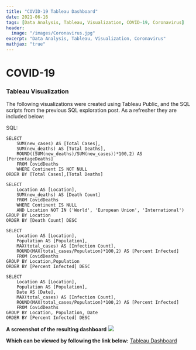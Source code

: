 ```yaml
---
title: "COVID-19 Tableau Dashboard"
date: 2021-06-16
tags: [Data Analysis, Tableau, Visualization, COVID-19, Coronavirus]
header:
  image: "/images/Coronavirus.jpg"
excerpt: "Data Analysis, Tableau, Visualization, Coronavirus"
mathjax: "true"
---
```


# COVID-19

### Tableau Visualization

The following visualizations were created using Tableau Public, and the SQL scripts from the previous SQL exploration post.
As a refresher they are included below:

SQL:
```
SELECT
	SUM(new_cases) AS [Total Cases],
	SUM(new_deaths) AS [Total Deaths],
	ROUND((SUM(new_deaths)/SUM(new_cases))*100,2) AS [PercentageDeaths]
	FROM CovidDeaths
	WHERE Continent IS NOT NULL
ORDER BY [Total Cases],[Total Deaths]
```
```
SELECT
	Location AS [Location],
	SUM(new_deaths) AS [Death Count]
	FROM CovidDeaths
	WHERE Continent IS NULL
	AND Location NOT IN ('World', 'European Union', 'International')
GROUP BY Location
ORDER BY [Death Count] DESC

```
```
SELECT
	Location AS [Location],
	Population AS [Population],
	MAX(total_cases) AS [Infection Count],
	ROUND(MAX(total_cases/Population)*100,2) AS [Percent Infected]
	FROM CovidDeaths
GROUP BY Location,Population
ORDER BY [Percent Infected] DESC
  ```
  
```
SELECT 
	Location AS [Location],
	Population AS [Population],
	Date AS [Date],
	MAX(total_cases) AS [Infection Count],
	ROUND(MAX(total_cases/Population)*100,2) AS [Percent Infected]
	FROM CovidDeaths
GROUP BY Location, Population, Date
ORDER BY [Percent Infected] DESC
  ```
 
 **A screenshot of the resulting dashboard**
<img src="{{ site.url }}{{ site.baseurl }}/images/Tableau Dashboard.PNG">

**Which can be viewed by following the link below:**
[Tableau Dashboard](https://public.tableau.com/views/COVID-19Dashboard_16238961337830/Dashboard1?:language=en-US&:retry=yes&:display_count=n&:origin=viz_share_link)

